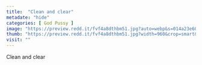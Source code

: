 ```yaml
---
title:  "Clean and clear"
metadate: "hide"
categories: [ God Pussy ]
image: "https://preview.redd.it/fvf4a8dthbm51.jpg?auto=webp&s=014a23e605941273798c56c607f2cfaa307db0a0"
thumb: "https://preview.redd.it/fvf4a8dthbm51.jpg?width=960&crop=smart&auto=webp&s=7e0a345256dfbdaec7765a0baf07f1e22570c359"
visit: ""
---
```

Clean and clear
